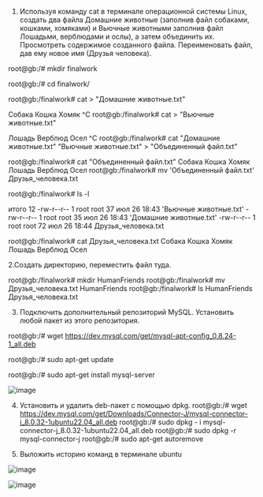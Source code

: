 1. Используя команду cat в терминале операционной системы Linux, создать
два файла Домашние животные (заполнив файл собаками, кошками,
хомяками) и Вьючные животными заполнив файл Лошадьми, верблюдами и
ослы), а затем объединить их. Просмотреть содержимое созданного файла.
Переименовать файл, дав ему новое имя (Друзья человека).

root@gb:/# mkdir finalwork

root@gb:/# cd finalwork/

root@gb:/finalwork# cat > "Домашние животные.txt"

Собака
Кошка
Хомяк
^C
root@gb:/finalwork# cat > "Вьючные животные.txt"

Лошадь
Верблюд
Осел
^C
root@gb:/finalwork# cat "Домашние животные.txt" "Вьючные животные.txt" > "Объединенный файл.txt"

root@gb:/finalwork# cat "Объединенный файл.txt"
Собака
Кошка
Хомяк
Лошадь
Верблюд
Осел
root@gb:/finalwork# mv 'Объединенный файл.txt' Друзья_человека.txt

root@gb:/finalwork# ls -l

итого 12
-rw-r--r-- 1 root root 37 июл 26 18:43 'Вьючные животные.txt'
-rw-r--r-- 1 root root 35 июл 26 18:43 'Домашние животные.txt'
-rw-r--r-- 1 root root 72 июл 26 18:44  Друзья_человека.txt

root@gb:/finalwork# cat Друзья_человека.txt
Собака
Кошка
Хомяк
Лошадь
Верблюд
Осел


2.Создать директорию, переместить файл туда.

root@gb:/finalwork# mkdir HumanFriends
root@gb:/finalwork# mv Друзья_человека.txt HumanFriends
root@gb:/finalwork# ls HumanFriends
Друзья_человека.txt

3. Подключить дополнительный репозиторий MySQL. Установить любой пакет
из этого репозитория.

root@gb:/# wget https://dev.mysql.com/get/mysql-apt-config_0.8.24-1_all.deb

root@gb:/# sudo apt-get update

root@gb:/# sudo apt-get install mysql-server

![image](https://github.com/Janna02/FinalTaskSpecialisation/assets/10546158/f652a3ef-2743-4766-a945-8da0c494ef23)

 4. Установить и удалить deb-пакет с помощью dpkg.
root@gb:/# wget https://dev.mysql.com/get/Downloads/Connector-J/mysql-connector-j_8.0.32-1ubuntu22.04_all.deb
root@gb:/# sudo dpkg - i mysql-connector-j_8.0.32-1ubuntu22.04_all.deb
root@gb:/# sudo dpkg -r mysql-connector-j
root@gb:/# sudo apt-get autoremove

5. Выложить историю команд в терминале ubuntu

![image](https://github.com/Janna02/FinalTaskSpecialisation/assets/10546158/e57fbb76-f61c-439a-bd4a-a2957d3fc7e4)


![image](https://github.com/Janna02/FinalTaskSpecialisation/assets/10546158/8b64f972-a629-4f3f-97dc-94fb47df37b9)










